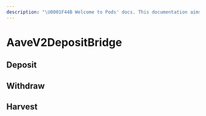 ```yaml
---
description: "\U0001F44B Welcome to Pods' docs. This documentation aims to provide a high-level overview of the protocol and its existing components."
---
```


# AaveV2DepositBridge

## Deposit

## Withdraw

## Harvest



